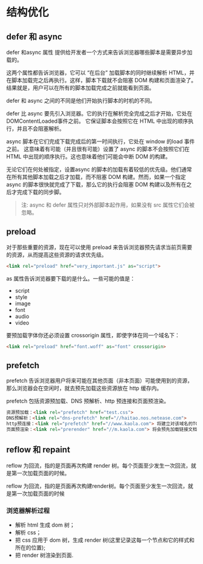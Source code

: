 # 结构优化
## defer 和 async
defer 和async 属性 提供给开发者一个方式来告诉浏览器哪些脚本是需要异步加载的。

这两个属性都告诉浏览器，它可以 “在后台” 加载脚本的同时继续解析 HTML，并在脚本加载完之后再执行。这样，脚本下载就不会阻塞 DOM 构建和页面渲染了。结果就是，用户可以在所有的脚本加载完成之前就能看到页面。

defer 和 async 之间的不同是他们开始执行脚本的时机的不同。

defer 比 async 要先引入浏览器。它的执行在解析完全完成之后才开始，它处在DOMContentLoaded事件之前。 它保证脚本会按照它在 HTML 中出现的顺序执行，并且不会阻塞解析。

async 脚本在它们完成下载完成后的第一时间执行，它处在 window 的load 事件之前。 这意味着有可能（并且很有可能）设置了 async 的脚本不会按照它们在 HTML 中出现的顺序执行。这也意味着他们可能会中断 DOM 的构建。

无论它们在何处被指定，设置async 的脚本的加载有着较低的优先级。他们通常在所有其他脚本加载之后才加载，而不阻塞 DOM 构建。然而，如果一个指定async 的脚本很快就完成了下载，那么它的执行会阻塞 DOM 构建以及所有在之后才完成下载的同步脚。


> 注: async 和 defer 属性只对外部脚本起作用，如果没有 src 属性它们会被忽略。

## preload
对于那些重要的资源，现在可以使用 preload 来告诉浏览器预先请求当前页需要的资源，从而提高这些资源的请求优先级。

``` html
<link rel="preload" href="very_important.js" as="script">
```

as 属性告诉浏览器要下载的是什么。一些可能的值是：

* script
* style
* image
* font
* audio
* video

要预加载字体你还必须设置 crossorigin 属性，即使字体在同一个域名下：

``` html
<link rel="preload" href="font.woff" as="font" crossorigin>
```

## prefetch
prefetch 告诉浏览器用户将来可能在其他页面（非本页面）可能使用到的资源，那么浏览器会在空闲时，就去预先加载这些资源放在 http 缓存内。

prefetch 包括资源预加载、DNS 预解析、http 预连接和页面预渲染。

``` html
资源预加载：<link rel="prefetch" href="test.css">
DNS预解析：<link rel="dns-prefetch" href="//haitao.nos.netease.com">
http预连接：<link rel="prefetch" href="//www.kaola.com"> 将建立对该域名的TCP链接
页面预渲染：<link rel="prerender" href="//m.kaola.com"> 将会预先加载链接文档的所有资源
```

## reflow 和 repaint
reflow 为回流，指的是页面再次构建 render 树。每个页面至少发生一次回流，就是第一次加载页面的时候。

reflow 为回流，指的是页面再次构建render树。每个页面至少发生一次回流，就是第一次加载页面的时候

### 浏览器解析过程
* 解析 html 生成 dom 树；
* 解析 css；
* 把 css 应用于 dom 树，生成 render 树(这里记录这每一个节点和它的样式和所在的位置);
* 把 render 树渲染到页面.